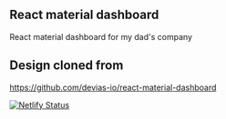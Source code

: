 ## React material dashboard
React material dashboard for my dad's company

## Design cloned from
https://github.com/devias-io/react-material-dashboard

[![Netlify Status](https://api.netlify.com/api/v1/badges/35a6c9da-d34a-4982-b83b-4e77076b8f90/deploy-status)](https://app.netlify.com/sites/zen-jennings-d37e13/deploys)